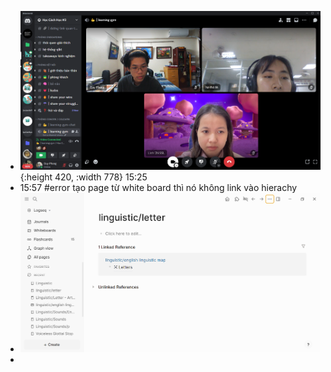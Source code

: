 - ![image.png](../assets/image_1710318317430_0.png){:height 420, :width 778} 15:25
- 15:57 #error tạo page từ white board thì nó không link vào hierachy
- ![image.png](../assets/image_1710320278008_0.png)
-